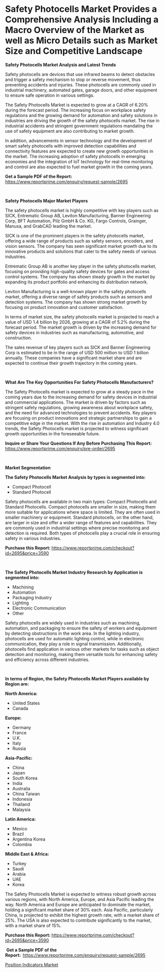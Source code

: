 <p><h1>Safety Photocells Market Provides a Comprehensive Analysis Including a Macro Overview of the Market as well as Micro Details such as Market Size and Competitive Landscape</h1></p><p><strong>Safety Photocells Market Analysis and Latest Trends</strong></p>
<p><p>Safety photocells are devices that use infrared beams to detect obstacles and trigger a safety mechanism to stop or reverse movement, thus preventing accidents and injuries. These photocells are commonly used in industrial machinery, automated gates, garage doors, and other equipment to ensure safe operation in various settings.</p><p>The Safety Photocells Market is expected to grow at a CAGR of 6.20% during the forecast period. The increasing focus on workplace safety regulations and the growing demand for automation and safety solutions in industries are driving the growth of the safety photocells market. The rise in industrial accidents and stringent government regulations mandating the use of safety equipment are also contributing to market growth.</p><p>In addition, advancements in sensor technology and the development of smart safety photocells with improved detection capabilities and connectivity features are expected to create new growth opportunities in the market. The increasing adoption of safety photocells in emerging economies and the integration of IoT technology for real-time monitoring and control are also expected to fuel market growth in the coming years.</p></p>
<p><strong>Get a Sample PDF of the Report:&nbsp;</strong> <a href="https://www.reportprime.com/enquiry/request-sample/2695">https://www.reportprime.com/enquiry/request-sample/2695</a></p>
<p>&nbsp;</p>
<p><strong>Safety Photocells Major Market Players</strong></p>
<p><p>The safety photocells market is highly competitive with key players such as SICK, Entrematic Group AB, Leviton Manufacturing, Banner Engineering Corp, BFT Automation, Pilz GmbH & Co. KG, Fargo Controls, Grainger, Manusa, and GrabCAD leading the market.</p><p>SICK is one of the prominent players in the safety photocells market, offering a wide range of products such as safety sensors, encoders, and vision sensors. The company has seen significant market growth due to its innovative products and solutions that cater to the safety needs of various industries.</p><p>Entrematic Group AB is another key player in the safety photocells market, focusing on providing high-quality safety devices for gates and access control systems. The company has shown steady growth in the market by expanding its product portfolio and enhancing its distribution network.</p><p>Leviton Manufacturing is a well-known player in the safety photocells market, offering a diverse range of safety products such as sensors and detection systems. The company has shown strong market growth by focusing on product innovation and customer satisfaction.</p><p>In terms of market size, the safety photocells market is projected to reach a value of USD 1.4 billion by 2026, growing at a CAGR of 5.2% during the forecast period. The market growth is driven by the increasing demand for safety devices in industries such as manufacturing, automotive, and construction.</p><p>The sales revenue of key players such as SICK and Banner Engineering Corp is estimated to be in the range of USD 500 million to USD 1 billion annually. These companies have a significant market share and are expected to continue their growth trajectory in the coming years.</p></p>
<p>&nbsp;</p>
<p><strong>What Are The Key Opportunities For Safety Photocells Manufacturers?</strong></p>
<p><p>The Safety Photocells market is expected to grow at a steady pace in the coming years due to the increasing demand for safety devices in industrial and commercial applications. The market is driven by factors such as stringent safety regulations, growing awareness about workplace safety, and the need for advanced technologies to prevent accidents. Key players are focusing on product innovations and strategic partnerships to gain a competitive edge in the market. With the rise in automation and Industry 4.0 trends, the Safety Photocells market is projected to witness significant growth opportunities in the foreseeable future.</p></p>
<p><strong>Inquire or Share Your Questions If Any Before Purchasing This Report:</strong> <a href="https://www.reportprime.com/enquiry/pre-order/2695">https://www.reportprime.com/enquiry/pre-order/2695</a></p>
<p>&nbsp;</p>
<p><strong>Market Segmentation</strong></p>
<p><strong>The Safety Photocells Market Analysis by types is segmented into:</strong></p>
<p><ul><li>Compact Photocell</li><li>Standard Photocell</li></ul></p>
<p><p>Safety photocells are available in two main types: Compact Photocells and Standard Photocells. Compact photocells are smaller in size, making them more suitable for applications where space is limited. They are often used in smaller machinery or equipment. Standard photocells, on the other hand, are larger in size and offer a wider range of features and capabilities. They are commonly used in industrial settings where precise monitoring and detection is required. Both types of photocells play a crucial role in ensuring safety in various industries.</p></p>
<p><strong>Purchase this Report:&nbsp;</strong><a href="https://www.reportprime.com/checkout?id=2695&price=3590">https://www.reportprime.com/checkout?id=2695&price=3590</a></p>
<p>&nbsp;</p>
<p><strong>The Safety Photocells Market Industry Research by Application is segmented into:</strong></p>
<p><ul><li>Machining</li><li>Automation</li><li>Packaging Industry</li><li>Lighting</li><li>Electronic Communication</li><li>Other</li></ul></p>
<p><p>Safety photocells are widely used in industries such as machining, automation, and packaging to ensure the safety of workers and equipment by detecting obstructions in the work area. In the lighting industry, photocells are used for automatic lighting control, while in electronic communication, they play a role in signal transmission. Additionally, photocells find application in various other markets for tasks such as object detection and monitoring, making them versatile tools for enhancing safety and efficiency across different industries.</p></p>
<p>&nbsp;</p>
<p><strong>In terms of Region, the Safety Photocells Market Players available by Region are:</strong></p>
<p>
    <p> <strong> North America: </strong>
        <ul>
            <li>United States</li>
            <li>Canada</li>
        </ul>
        </p> 
    <p> <strong> Europe: </strong>
        <ul>
            <li>Germany</li>
            <li>France</li>
            <li>U.K.</li>
            <li>Italy</li>
            <li>Russia</li>
        </ul>
        </p> 
    <p> <strong> Asia-Pacific: </strong>
        <ul>
            <li>China</li>
            <li>Japan</li>
            <li>South Korea</li>
            <li>India</li>
            <li>Australia</li>
            <li>China Taiwan</li>
            <li>Indonesia</li>
            <li>Thailand</li>
            <li>Malaysia</li>
        </ul>
        </p> 
    <p> <strong> Latin America: </strong>
        <ul>
            <li>Mexico</li>
            <li>Brazil</li>
            <li>Argentina Korea</li>
            <li>Colombia</li>
        </ul>
        </p> 
    <p> <strong> Middle East & Africa: </strong>
        <ul>
            <li>Turkey</li>
            <li>Saudi</li>
            <li>Arabia</li>
            <li>UAE</li>
            <li>Korea</li>
        </ul>
    </p>
    </p>
<p><p>The Safety Photocells Market is expected to witness robust growth across various regions, with North America, Europe, and Asia Pacific leading the way. North America and Europe are anticipated to dominate the market, holding a significant market share of 30% each. Asia Pacific, particularly China, is projected to exhibit the highest growth rate, with a market share of 25%. The USA is also expected to contribute significantly to the market, with a market share of 15%.</p></p>
<p><strong>Purchase this Report: </strong><a href="https://www.reportprime.com/checkout?id=2695&price=3590">https://www.reportprime.com/checkout?id=2695&price=3590</a></p>
<p>&nbsp;<strong>Get a Sample PDF of the Report:&nbsp;&nbsp;</strong><a href="https://www.reportprime.com/enquiry/request-sample/2695">https://www.reportprime.com/enquiry/request-sample/2695</a></p>
<p><strong></strong></p>
<p><p><a href="https://github.com/ChiragRP21/Market-Research-Report-List-3/blob/main/position-indicators-market.md">Position Indicators Market</a></p></p>